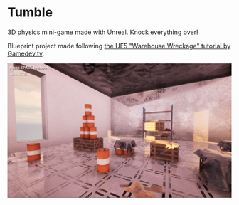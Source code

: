 # Tumble

3D physics mini-game made with Unreal. Knock everything over!  

Blueprint project made following [the UE5 "Warehouse Wreckage" tutorial by Gamedev.tv](https://www.gamedev.tv/courses/unreal-5-0-c-developer-learn-c-and-make-video-games).  

![](./ingame_screenshot.png)

